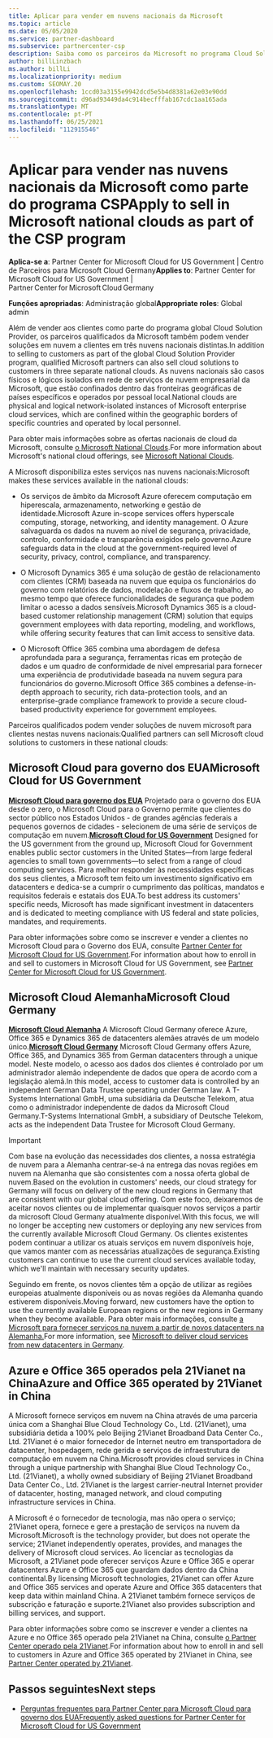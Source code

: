 ```yaml
---
title: Aplicar para vender em nuvens nacionais da Microsoft
ms.topic: article
ms.date: 05/05/2020
ms.service: partner-dashboard
ms.subservice: partnercenter-csp
description: Saiba como os parceiros da Microsoft no programa Cloud Solution Provider podem vender a clientes matriculados em nuvens nacionais suportadas.
author: billLinzbach
ms.author: billLi
ms.localizationpriority: medium
ms.custom: SEOMAY.20
ms.openlocfilehash: 1ccd03a3155e9942dcd5e5b4d8381a62e03e90dd
ms.sourcegitcommit: d96ad93449da4c914becfffab167cdc1aa165ada
ms.translationtype: MT
ms.contentlocale: pt-PT
ms.lasthandoff: 06/25/2021
ms.locfileid: "112915546"
---
```

# <a name="apply-to-sell-in-microsoft-national-clouds-as-part-of-the-csp-program"></a><span data-ttu-id="fc2f6-103">Aplicar para vender nas nuvens nacionais da Microsoft como parte do programa CSP</span><span class="sxs-lookup"><span data-stu-id="fc2f6-103">Apply to sell in Microsoft national clouds as part of the CSP program</span></span>

<span data-ttu-id="fc2f6-104">**Aplica-se a**: Partner Center for Microsoft Cloud for US Government | Centro de Parceiros para Microsoft Cloud Germany</span><span class="sxs-lookup"><span data-stu-id="fc2f6-104">**Applies to**: Partner Center for Microsoft Cloud for US Government | Partner Center for Microsoft Cloud Germany</span></span>

<span data-ttu-id="fc2f6-105">**Funções apropriadas**: Administração global</span><span class="sxs-lookup"><span data-stu-id="fc2f6-105">**Appropriate roles**: Global admin</span></span>

<span data-ttu-id="fc2f6-106">Além de vender aos clientes como parte do programa global Cloud Solution Provider, os parceiros qualificados da Microsoft também podem vender soluções em nuvem a clientes em três nuvens nacionais distintas.</span><span class="sxs-lookup"><span data-stu-id="fc2f6-106">In addition to selling to customers as part of the global Cloud Solution Provider program, qualified Microsoft partners can also sell cloud solutions to customers in three separate national clouds.</span></span> <span data-ttu-id="fc2f6-107">As nuvens nacionais são casos físicos e lógicos isolados em rede de serviços de nuvem empresarial da Microsoft, que estão confinados dentro das fronteiras geográficas de países específicos e operados por pessoal local.</span><span class="sxs-lookup"><span data-stu-id="fc2f6-107">National clouds are physical and logical network-isolated instances of Microsoft enterprise cloud services, which are confined within the geographic borders of specific countries and operated by local personnel.</span></span>

<span data-ttu-id="fc2f6-108">Para obter mais informações sobre as ofertas nacionais de cloud da Microsoft, consulte [o Microsoft National Clouds](https://www.microsoft.com/trustcenter/cloudservices/nationalcloud).</span><span class="sxs-lookup"><span data-stu-id="fc2f6-108">For more information about Microsoft's national cloud offerings, see [Microsoft National Clouds](https://www.microsoft.com/trustcenter/cloudservices/nationalcloud).</span></span>

<span data-ttu-id="fc2f6-109">A Microsoft disponibiliza estes serviços nas nuvens nacionais:</span><span class="sxs-lookup"><span data-stu-id="fc2f6-109">Microsoft makes these services available in the national clouds:</span></span>

-   <span data-ttu-id="fc2f6-110">Os serviços de âmbito da Microsoft Azure oferecem computação em hiperescala, armazenamento, networking e gestão de identidade.</span><span class="sxs-lookup"><span data-stu-id="fc2f6-110">Microsoft Azure in-scope services offers hyperscale computing, storage, networking, and identity management.</span></span> <span data-ttu-id="fc2f6-111">O Azure salvaguarda os dados na nuvem ao nível de segurança, privacidade, controlo, conformidade e transparência exigidos pelo governo.</span><span class="sxs-lookup"><span data-stu-id="fc2f6-111">Azure safeguards data in the cloud at the government-required level of security, privacy, control, compliance, and transparency.</span></span>

-   <span data-ttu-id="fc2f6-112">O Microsoft Dynamics 365 é uma solução de gestão de relacionamento com clientes (CRM) baseada na nuvem que equipa os funcionários do governo com relatórios de dados, modelação e fluxos de trabalho, ao mesmo tempo que oferece funcionalidades de segurança que podem limitar o acesso a dados sensíveis.</span><span class="sxs-lookup"><span data-stu-id="fc2f6-112">Microsoft Dynamics 365 is a cloud-based customer relationship management (CRM) solution that equips government employees with data reporting, modeling, and workflows, while offering security features that can limit access to sensitive data.</span></span>

-   <span data-ttu-id="fc2f6-113">O Microsoft Office 365 combina uma abordagem de defesa aprofundada para a segurança, ferramentas ricas em proteção de dados e um quadro de conformidade de nível empresarial para fornecer uma experiência de produtividade baseada na nuvem segura para funcionários do governo.</span><span class="sxs-lookup"><span data-stu-id="fc2f6-113">Microsoft Office 365 combines a defense-in-depth approach to security, rich data-protection tools, and an enterprise-grade compliance framework to provide a secure cloud-based productivity experience for government employees.</span></span>

<span data-ttu-id="fc2f6-114">Parceiros qualificados podem vender soluções de nuvem microsoft para clientes nestas nuvens nacionais:</span><span class="sxs-lookup"><span data-stu-id="fc2f6-114">Qualified partners can sell Microsoft cloud solutions to customers in these national clouds:</span></span>

## <a name="microsoft-cloud-for-us-government"></a><span data-ttu-id="fc2f6-115">Microsoft Cloud para governo dos EUA</span><span class="sxs-lookup"><span data-stu-id="fc2f6-115">Microsoft Cloud for US Government</span></span>

<span data-ttu-id="fc2f6-116">[**Microsoft Cloud para governo dos EUA**](https://www.microsoft.com/trustcenter/cloudservices/nationalcloud#Microsoft_Cloud_for_US) Projetado para o governo dos EUA desde o zero, o Microsoft Cloud para o Governo permite que clientes do sector público nos Estados Unidos - de grandes agências federais a pequenos governos de cidades - selecionem de uma série de serviços de computação em nuvem.</span><span class="sxs-lookup"><span data-stu-id="fc2f6-116">[**Microsoft Cloud for US Government**](https://www.microsoft.com/trustcenter/cloudservices/nationalcloud#Microsoft_Cloud_for_US) Designed for the US government from the ground up, Microsoft Cloud for Government enables public sector customers in the United States—from large federal agencies to small town governments—to select from a range of cloud computing services.</span></span> <span data-ttu-id="fc2f6-117">Para melhor responder às necessidades específicas dos seus clientes, a Microsoft tem feito um investimento significativo em datacenters e dedica-se a cumprir o cumprimento das políticas, mandatos e requisitos federais e estatais dos EUA.</span><span class="sxs-lookup"><span data-stu-id="fc2f6-117">To best address its customers' specific needs, Microsoft has made significant investment in datacenters and is dedicated to meeting compliance with US federal and state policies, mandates, and requirements.</span></span> 

<span data-ttu-id="fc2f6-118">Para obter informações sobre como se inscrever e vender a clientes no Microsoft Cloud para o Governo dos EUA, consulte [Partner Center for Microsoft Cloud for US Government](partner-center-for-microsoft-us-govt-cloud.md).</span><span class="sxs-lookup"><span data-stu-id="fc2f6-118">For information about how to enroll in and sell to customers in Microsoft Cloud for US Government, see [Partner Center for Microsoft Cloud for US Government](partner-center-for-microsoft-us-govt-cloud.md).</span></span>

## <a name="microsoft-cloud-germany"></a><span data-ttu-id="fc2f6-119">Microsoft Cloud Alemanha</span><span class="sxs-lookup"><span data-stu-id="fc2f6-119">Microsoft Cloud Germany</span></span>

<span data-ttu-id="fc2f6-120">[**Microsoft Cloud Alemanha**](https://www.microsoft.com/trustcenter/cloudservices/nationalcloud#Microsoft_Cloud_Germany) A Microsoft Cloud Germany oferece Azure, Office 365 e Dynamics 365 de datacenters alemães através de um modelo único.</span><span class="sxs-lookup"><span data-stu-id="fc2f6-120">[**Microsoft Cloud Germany**](https://www.microsoft.com/trustcenter/cloudservices/nationalcloud#Microsoft_Cloud_Germany) Microsoft Cloud Germany offers Azure, Office 365, and Dynamics 365 from German datacenters through a unique model.</span></span> <span data-ttu-id="fc2f6-121">Neste modelo, o acesso aos dados dos clientes é controlado por um administrador alemão independente de dados que opera de acordo com a legislação alemã.</span><span class="sxs-lookup"><span data-stu-id="fc2f6-121">In this model, access to customer data is controlled by an independent German Data Trustee operating under German law.</span></span> <span data-ttu-id="fc2f6-122">A T-Systems International GmbH, uma subsidiária da Deutsche Telekom, atua como o administrador independente de dados da Microsoft Cloud Germany.</span><span class="sxs-lookup"><span data-stu-id="fc2f6-122">T-Systems International GmbH, a subsidiary of Deutsche Telekom, acts as the independent Data Trustee for Microsoft Cloud Germany.</span></span>

> [!IMPORTANT]  
> <span data-ttu-id="fc2f6-123">Com base na evolução das necessidades dos clientes, a nossa estratégia de nuvem para a Alemanha centrar-se-á na entrega das novas regiões em nuvem na Alemanha que são consistentes com a nossa oferta global de nuvem.</span><span class="sxs-lookup"><span data-stu-id="fc2f6-123">Based on the evolution in customers' needs, our cloud strategy for Germany will focus on delivery of the new cloud regions in Germany that are consistent with our global cloud offering.</span></span> <span data-ttu-id="fc2f6-124">Com este foco, deixaremos de aceitar novos clientes ou de implementar quaisquer novos serviços a partir da microsoft Cloud Germany atualmente disponível.</span><span class="sxs-lookup"><span data-stu-id="fc2f6-124">With this focus, we will no longer be accepting new customers or deploying any new services from the currently available Microsoft Cloud Germany.</span></span> <span data-ttu-id="fc2f6-125">Os clientes existentes podem continuar a utilizar os atuais serviços em nuvem disponíveis hoje, que vamos manter com as necessárias atualizações de segurança.</span><span class="sxs-lookup"><span data-stu-id="fc2f6-125">Existing customers can continue to use the current cloud services available today, which we'll maintain with necessary security updates.</span></span>
>  
> <span data-ttu-id="fc2f6-126">Seguindo em frente, os novos clientes têm a opção de utilizar as regiões europeias atualmente disponíveis ou as novas regiões da Alemanha quando estiverem disponíveis.</span><span class="sxs-lookup"><span data-stu-id="fc2f6-126">Moving forward, new customers have the option to use the currently available European regions or the new regions in Germany when they become available.</span></span> <span data-ttu-id="fc2f6-127">Para obter mais informações, consulte [a Microsoft para fornecer serviços na nuvem a partir de novos datacenters na Alemanha.](https://news.microsoft.com/europe/2018/08/31/microsoft-to-deliver-cloud-services-from-new-datacentres-in-germany-in-2019-to-meet-evolving-customer-needs/)</span><span class="sxs-lookup"><span data-stu-id="fc2f6-127">For more information, see [Microsoft to deliver cloud services from new datacenters in Germany](https://news.microsoft.com/europe/2018/08/31/microsoft-to-deliver-cloud-services-from-new-datacentres-in-germany-in-2019-to-meet-evolving-customer-needs/).</span></span>

    
## <a name="azure-and-office-365-operated-by-21vianet-in-china"></a><span data-ttu-id="fc2f6-128">Azure e Office 365 operados pela 21Vianet na China</span><span class="sxs-lookup"><span data-stu-id="fc2f6-128">Azure and Office 365 operated by 21Vianet in China</span></span>

<span data-ttu-id="fc2f6-129">A Microsoft fornece serviços em nuvem na China através de uma parceria única com a Shanghai Blue Cloud Technology Co., Ltd. (21Vianet), uma subsidiária detida a 100% pelo Beijing 21Vianet Broadband Data Center Co., Ltd. 21Vianet é o maior fornecedor de Internet neutro em transportadora de datacenter, hospedagem, rede gerida e serviços de infraestrutura de computação em nuvem na China.</span><span class="sxs-lookup"><span data-stu-id="fc2f6-129">Microsoft provides cloud services in China through a unique partnership with Shanghai Blue Cloud Technology Co., Ltd. (21Vianet), a wholly owned subsidiary of Beijing 21Vianet Broadband Data Center Co., Ltd. 21Vianet is the largest carrier-neutral Internet provider of datacenter, hosting, managed network, and cloud computing infrastructure services in China.</span></span> 

<span data-ttu-id="fc2f6-130">A Microsoft é o fornecedor de tecnologia, mas não opera o serviço; 21Vianet opera, fornece e gere a prestação de serviços na nuvem da Microsoft.</span><span class="sxs-lookup"><span data-stu-id="fc2f6-130">Microsoft is the technology provider, but does not operate the service; 21Vianet independently operates, provides, and manages the delivery of Microsoft cloud services.</span></span> <span data-ttu-id="fc2f6-131">Ao licenciar as tecnologias da Microsoft, a 21Vianet pode oferecer serviços Azure e Office 365 e operar datacenters Azure e Office 365 que guardam dados dentro da China continental.</span><span class="sxs-lookup"><span data-stu-id="fc2f6-131">By licensing Microsoft technologies, 21Vianet can offer Azure and Office 365 services and operate Azure and Office 365 datacenters that keep data within mainland China.</span></span> <span data-ttu-id="fc2f6-132">A 21Vianet também fornece serviços de subscrição e faturação e suporte.</span><span class="sxs-lookup"><span data-stu-id="fc2f6-132">21Vianet also provides subscription and billing services, and support.</span></span>

<span data-ttu-id="fc2f6-133">Para obter informações sobre como se inscrever e vender a clientes na Azure e no Office 365 operado pela 21Vianet na China, consulte [o Partner Center operado pela 21Vianet](https://www.21vbluecloud.com/partner-china/welcome/).</span><span class="sxs-lookup"><span data-stu-id="fc2f6-133">For information about how to enroll in and sell to customers in Azure and Office 365 operated by 21Vianet in China, see [Partner Center operated by 21Vianet](https://www.21vbluecloud.com/partner-china/welcome/).</span></span>

## <a name="next-steps"></a><span data-ttu-id="fc2f6-134">Passos seguintes</span><span class="sxs-lookup"><span data-stu-id="fc2f6-134">Next steps</span></span>

- [<span data-ttu-id="fc2f6-135">Perguntas frequentes para Partner Center para Microsoft Cloud para governo dos EUA</span><span class="sxs-lookup"><span data-stu-id="fc2f6-135">Frequently asked questions for Partner Center for Microsoft Cloud for US Government</span></span>](faq-for-us-govt-cloud.yml)
